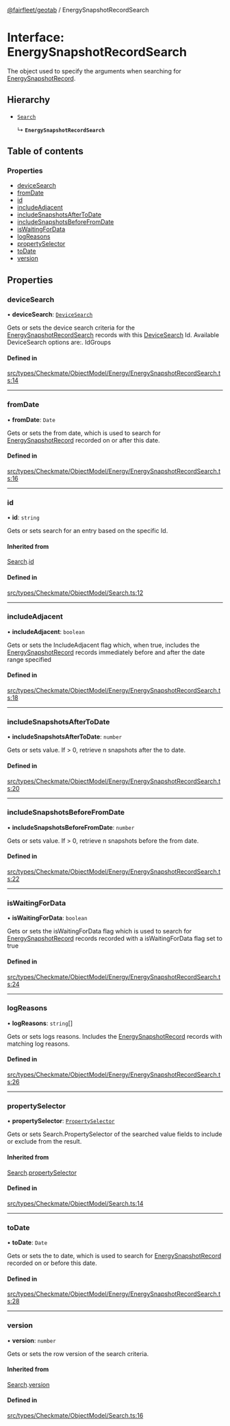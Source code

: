 [@fairfleet/geotab](../README.md) / EnergySnapshotRecordSearch

# Interface: EnergySnapshotRecordSearch

The object used to specify the arguments when searching for [EnergySnapshotRecord](EnergySnapshotRecord.md).

## Hierarchy

- [`Search`](Search.md)

  ↳ **`EnergySnapshotRecordSearch`**

## Table of contents

### Properties

- [deviceSearch](EnergySnapshotRecordSearch.md#devicesearch)
- [fromDate](EnergySnapshotRecordSearch.md#fromdate)
- [id](EnergySnapshotRecordSearch.md#id)
- [includeAdjacent](EnergySnapshotRecordSearch.md#includeadjacent)
- [includeSnapshotsAfterToDate](EnergySnapshotRecordSearch.md#includesnapshotsaftertodate)
- [includeSnapshotsBeforeFromDate](EnergySnapshotRecordSearch.md#includesnapshotsbeforefromdate)
- [isWaitingForData](EnergySnapshotRecordSearch.md#iswaitingfordata)
- [logReasons](EnergySnapshotRecordSearch.md#logreasons)
- [propertySelector](EnergySnapshotRecordSearch.md#propertyselector)
- [toDate](EnergySnapshotRecordSearch.md#todate)
- [version](EnergySnapshotRecordSearch.md#version)

## Properties

### deviceSearch

• **deviceSearch**: [`DeviceSearch`](DeviceSearch.md)

Gets or sets the device search criteria for the [EnergySnapshotRecordSearch](EnergySnapshotRecordSearch.md) records with this [DeviceSearch](DeviceSearch.md) Id. Available DeviceSearch options are:.
 <list><item><description>Id</description><description>Groups</description></item></list>

#### Defined in

[src/types/Checkmate/ObjectModel/Energy/EnergySnapshotRecordSearch.ts:14](https://github.com/fairfleet/geotab/blob/b682f10/src/types/Checkmate/ObjectModel/Energy/EnergySnapshotRecordSearch.ts#L14)

___

### fromDate

• **fromDate**: `Date`

Gets or sets the from date, which is used to search for [EnergySnapshotRecord](EnergySnapshotRecord.md) recorded on or after this date.

#### Defined in

[src/types/Checkmate/ObjectModel/Energy/EnergySnapshotRecordSearch.ts:16](https://github.com/fairfleet/geotab/blob/b682f10/src/types/Checkmate/ObjectModel/Energy/EnergySnapshotRecordSearch.ts#L16)

___

### id

• **id**: `string`

Gets or sets search for an entry based on the specific Id.

#### Inherited from

[Search](Search.md).[id](Search.md#id)

#### Defined in

[src/types/Checkmate/ObjectModel/Search.ts:12](https://github.com/fairfleet/geotab/blob/b682f10/src/types/Checkmate/ObjectModel/Search.ts#L12)

___

### includeAdjacent

• **includeAdjacent**: `boolean`

Gets or sets the IncludeAdjacent flag which, when true, includes the [EnergySnapshotRecord](EnergySnapshotRecord.md) records immediately before and after the date range specified

#### Defined in

[src/types/Checkmate/ObjectModel/Energy/EnergySnapshotRecordSearch.ts:18](https://github.com/fairfleet/geotab/blob/b682f10/src/types/Checkmate/ObjectModel/Energy/EnergySnapshotRecordSearch.ts#L18)

___

### includeSnapshotsAfterToDate

• **includeSnapshotsAfterToDate**: `number`

Gets or sets value. If &gt; 0, retrieve n snapshots after the to date.

#### Defined in

[src/types/Checkmate/ObjectModel/Energy/EnergySnapshotRecordSearch.ts:20](https://github.com/fairfleet/geotab/blob/b682f10/src/types/Checkmate/ObjectModel/Energy/EnergySnapshotRecordSearch.ts#L20)

___

### includeSnapshotsBeforeFromDate

• **includeSnapshotsBeforeFromDate**: `number`

Gets or sets value. If &gt; 0, retrieve n snapshots before the from date.

#### Defined in

[src/types/Checkmate/ObjectModel/Energy/EnergySnapshotRecordSearch.ts:22](https://github.com/fairfleet/geotab/blob/b682f10/src/types/Checkmate/ObjectModel/Energy/EnergySnapshotRecordSearch.ts#L22)

___

### isWaitingForData

• **isWaitingForData**: `boolean`

Gets or sets the isWaitingForData flag which is used to search for [EnergySnapshotRecord](EnergySnapshotRecord.md) records recorded with a isWaitingForData flag set to true

#### Defined in

[src/types/Checkmate/ObjectModel/Energy/EnergySnapshotRecordSearch.ts:24](https://github.com/fairfleet/geotab/blob/b682f10/src/types/Checkmate/ObjectModel/Energy/EnergySnapshotRecordSearch.ts#L24)

___

### logReasons

• **logReasons**: `string`[]

Gets or sets logs reasons. Includes the [EnergySnapshotRecord](EnergySnapshotRecord.md) records with matching log reasons.

#### Defined in

[src/types/Checkmate/ObjectModel/Energy/EnergySnapshotRecordSearch.ts:26](https://github.com/fairfleet/geotab/blob/b682f10/src/types/Checkmate/ObjectModel/Energy/EnergySnapshotRecordSearch.ts#L26)

___

### propertySelector

• **propertySelector**: [`PropertySelector`](PropertySelector.md)

Gets or sets Search.PropertySelector of the searched value fields to include or exclude from the result.

#### Inherited from

[Search](Search.md).[propertySelector](Search.md#propertyselector)

#### Defined in

[src/types/Checkmate/ObjectModel/Search.ts:14](https://github.com/fairfleet/geotab/blob/b682f10/src/types/Checkmate/ObjectModel/Search.ts#L14)

___

### toDate

• **toDate**: `Date`

Gets or sets the to date, which is used to search for [EnergySnapshotRecord](EnergySnapshotRecord.md) recorded on or before this date.

#### Defined in

[src/types/Checkmate/ObjectModel/Energy/EnergySnapshotRecordSearch.ts:28](https://github.com/fairfleet/geotab/blob/b682f10/src/types/Checkmate/ObjectModel/Energy/EnergySnapshotRecordSearch.ts#L28)

___

### version

• **version**: `number`

Gets or sets the row version of the search criteria.

#### Inherited from

[Search](Search.md).[version](Search.md#version)

#### Defined in

[src/types/Checkmate/ObjectModel/Search.ts:16](https://github.com/fairfleet/geotab/blob/b682f10/src/types/Checkmate/ObjectModel/Search.ts#L16)
